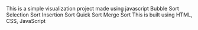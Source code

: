 This is a simple visualization project made using javascript
Bubble Sort
Selection Sort
Insertion Sort
Quick Sort
Merge Sort
This is built using HTML, CSS, JavaScript
